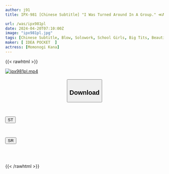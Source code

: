 ```yaml
---
author: j91
title: IPX-981 [Chinese Subtitle] "I Was Turned Around In A Group." ≪Absolute Desperation≫ A Long-distance Training Camp That Can't Escape And Can't Go Home Power Harare X Pu Rape Kana Momonogi

url: /was/ipx981pl
date: 2024-04-20T07:10:00Z
image: "ipx981pl.jpg"
tags: [Chinese Subtitle, Blow, Solowork, School Girls, Big Tits, Beautiful Girl, Abuse, Digital Mosaic	]
maker: [ IDEA POCKET  ]
actress: [Momonogi Kana]
---
```



{{< rawhtml >}}

<div class="video" data-videoid="OJmyk9BjMDsZlY6">
    <a href="javascript:;">
        <img src="/was/ipx981pl/ipx981pl.jpg" width="WIDTH" height="HEIGHT" alt="ipx981pl.mp4" loading="lazy">
    </a>
</div>

<script type="text/javascript" src="https://j91.asia/asset/on-demand-st.js"></script>

<br>
  <link rel="stylesheet" href="https://j91.asia/asset/bs5.css">
  
  <center>
  <button class="btn btn-primary" type="button" data-bs-toggle="collapse" data-bs-target=".multi-collapse" aria-expanded="false" aria-controls="multiCollapseExample1 multiCollapseExample2"><h2>Download</h2></button></center>
</p>
<div class="row">
  <div class="col">
    <div class="collapse multi-collapse" id="multiCollapseExample1">
      <div class="card card-body">
	      	      <br>
<div class="buttons">  
<p><a href="https://streamtape.to/v/OJmyk9BjMDsZlY6" target="_blank"><button class="btn-hover color-3"><i class="fa fa-download"></i> ST</button></a></p></div>
    </div>
  </div>
</div>
  <div class="col">
    <div class="collapse multi-collapse" id="multiCollapseExample2">
      <div class="card card-body">
	      <br>
<div class="buttons">
<p><a href="https://rubystm.com/kcfvangxyl9w" target="_blank"><button class="btn-hover color-9"><i class="fa fa-download"></i> SR</button></a></p></div>
<br><br>
      </div>
    </div>
  </div>
</div>

{{< /rawhtml >}}